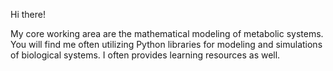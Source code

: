 Hi there!

My core working area are the mathematical modeling of metabolic systems. You will find me often utilizing
Python libraries for modeling and simulations of biological systems. I often provides learning resources
as well.
